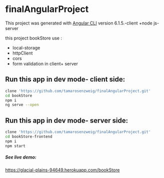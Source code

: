 # finalAngularProject


This project was generated with [Angular CLI](https://github.com/angular/angular-cli) version 6.1.5.-client    +node js- server

this project bookStore use :
* local-storage
* httpClient
* cors
* form validation in client+ server

## Run this app in dev mode- client side:
```bash
clone 'https://github.com/tamarosenzweig/finalAngularProject.git'
cd bookStore
npm i
ng serve --open
```
## Run this app in dev mode- server side:
```bash
clone 'https://github.com/tamarosenzweig/finalAngularProject.git'
cd bookStore-frontend
npm i
npm start
```
##### See live demo:
https://glacial-plains-94649.herokuapp.com/bookStore
